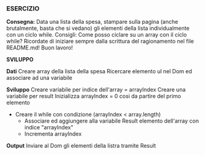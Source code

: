 ### ESERCIZIO 
**Consegna:**
Data una lista della spesa, stampare sulla pagina (anche brutalmente, basta che si vedano) gli elementi della lista individualmente con un ciclo while.
Consigli:
Come posso ciclare su un array con il ciclo while?
Ricordate di iniziare sempre dalla scrittura del ragionamento nel file README.md!
Buon lavoro!

**SVILUPPO**

**Dati**
Creare array della lista della spesa
Ricercare elemento ul nel Dom ed associare ad una variabile

**Sviluppo**
Creare variabile per indice dell'array = arrayIndex
Creare una variabile per result
Inizializza arrayIndex = 0 cosi da partire del primo elemento 
- Creare il while con condizione (arrayIndex < array.length)
    - Associare ed aggiungere alla variabile Result elemento dell'array con indice "arrayIndex"
    - Incrementa arrayIndex 

**Output**
Inviare al Dom gli elementi della listra tramite Result

